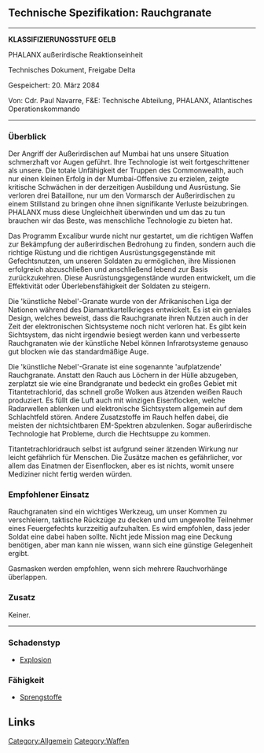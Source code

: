 ## Technische Spezifikation: Rauchgranate

------------------------------------------------------------------------

**KLASSIFIZIERUNGSSTUFE GELB**

PHALANX außerirdische Reaktionseinheit

Technisches Dokument, Freigabe Delta

Gespeichert: 20. März 2084

Von: Cdr. Paul Navarre, F&E: Technische Abteilung, PHALANX, Atlantisches
Operationskommando

------------------------------------------------------------------------

### Überblick

Der Angriff der Außerirdischen auf Mumbai hat uns unsere Situation
schmerzhaft vor Augen geführt. Ihre Technologie ist weit
fortgeschrittener als unsere. Die totale Unfähigkeit der Truppen des
Commonwealth, auch nur einen kleinen Erfolg in der Mumbai-Offensive zu
erzielen, zeigte kritische Schwächen in der derzeitigen Ausbildung und
Ausrüstung. Sie verloren drei Bataillone, nur um den Vormarsch der
Außerirdischen zu einem Stillstand zu bringen ohne ihnen signifikante
Verluste beizubringen. PHALANX muss diese Ungleichheit überwinden und um
das zu tun brauchen wir das Beste, was menschliche Technologie zu bieten
hat.

Das Programm Excalibur wurde nicht nur gestartet, um die richtigen
Waffen zur Bekämpfung der außerirdischen Bedrohung zu finden, sondern
auch die richtige Rüstung und die richtigen Ausrüstungsgegenstände mit
Gefechtsnutzen, um unseren Soldaten zu ermöglichen, ihre Missionen
erfolgreich abzuschließen und anschließend lebend zur Basis
zurückzukehren. Diese Ausrüstungsgegenstände wurden entwickelt, um die
Effektivität oder Überlebensfähigkeit der Soldaten zu steigern.

Die 'künstliche Nebel'-Granate wurde von der Afrikanischen Liga der
Nationen während des Diamantkartellkrieges entwickelt. Es ist ein
geniales Design, welches beweist, dass die Rauchgranate ihren Nutzen
auch in der Zeit der elektronischen Sichtsysteme noch nicht verloren
hat. Es gibt kein Sichtsystem, das nicht irgendwie besiegt werden kann
und verbesserte Rauchgranaten wie der künstliche Nebel können
Infrarotsysteme genauso gut blocken wie das standardmäßige Auge.

Die 'künstliche Nebel'-Granate ist eine sogenannte 'aufplatzende'
Rauchgranate. Anstatt den Rauch aus Löchern in der Hülle abzugeben,
zerplatzt sie wie eine Brandgranate und bedeckt ein großes Gebiet mit
Titantetrachlorid, das schnell große Wolken aus ätzenden weißen Rauch
produziert. Es füllt die Luft auch mit winzigen Eisenflocken, welche
Radarwellen ablenken und elektronische Sichtsystem allgemein auf dem
Schlachtfeld stören. Andere Zusatzstoffe im Rauch helfen dabei, die
meisten der nichtsichtbaren EM-Spektren abzulenken. Sogar außerirdische
Technologie hat Probleme, durch die Hechtsuppe zu kommen.

Titantetrachloridrauch selbst ist aufgrund seiner ätzenden Wirkung nur
leicht gefährlich für Menschen. Die Zusätze machen es gefährlicher, vor
allem das Einatmen der Eisenflocken, aber es ist nichts, womit unsere
Mediziner nicht fertig werden würden.

### Empfohlener Einsatz

Rauchgranaten sind ein wichtiges Werkzeug, um unser Kommen zu
verschleiern, taktische Rückzüge zu decken und um ungewollte Teilnehmer
eines Feuergefechts kurzzeitig aufzuhalten. Es wird empfohlen, dass
jeder Soldat eine dabei haben sollte. Nicht jede Mission mag eine
Deckung benötigen, aber man kann nie wissen, wann sich eine günstige
Gelegenheit ergibt.

Gasmasken werden empfohlen, wenn sich mehrere Rauchvorhänge überlappen.

### Zusatz

Keiner.

------------------------------------------------------------------------

### Schadenstyp

- [Explosion](Schaden/Explosion "wikilink")

### Fähigkeit

- [Sprengstoffe](Fähigkeiten/Sprengstoffe "wikilink")

## Links

[Category:Allgemein](Category:Allgemein "wikilink")
[Category:Waffen](Category:Waffen "wikilink")